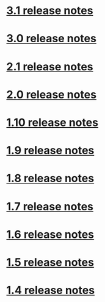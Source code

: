 # [3.1 release notes](ReleaseNotes.md)
# [3.0 release notes](ReleaseNotes-3.0.md)
# [2.1 release notes](ReleaseNotes-2.1.md)
# [2.0 release notes](ReleaseNotes-2.0.md)
# [1.10 release notes](ReleaseNotes-1.10.md)
# [1.9 release notes](ReleaseNotes-1.9.md)
# [1.8 release notes](ReleaseNotes-1.8.md)
# [1.7 release notes](ReleaseNotes-1.7.md)
# [1.6 release notes](ReleaseNotes-1.6.md)
# [1.5 release notes](ReleaseNotes-1.5.md)
# [1.4 release notes](ReleaseNotes-1.4.md)